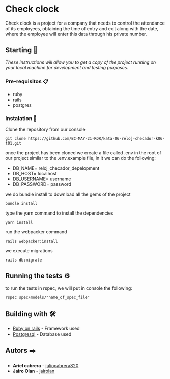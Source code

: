 # Check clock

Check clock is a project for a company that needs to control the attendance of its employees, obtaining the time of entry and exit along with the date, where the employee will enter this data through his private number. 

## Starting 🚀

_These instructions will allow you to get a copy of the project running on your local machine for development and testing purposes._

### Pre-requisitos 📋

- ruby
- rails
- postgres

### Instalation 🔧

Clone the repository from our console

```
git clone https://github.com/BC-MAY-21-ROR/kata-06-reloj-checador-k06-t01.git
```
once the project has been cloned we create a file called .env in the root of our project similar to the .env.example file, in it we can do the following:

- DB_NAME= reloj_checador_depelopment
- DB_HOST= localhost
- DB_USERNAME= username
- DB_PASSWORD= password

we do bundle install to download all the gems of the project

```
bundle install
```

type the yarn command to install the dependencies

```
yarn install
```

run the webpacker command

```
rails webpacker:install
```

we execute migrations

```
rails db:migrate
```

## Running the tests ⚙️

to run the tests in rspec, we will put in console the following:

```
rspec spec/models/"name_of_spec_file"
```

## Building with 🛠️

* [Ruby on rails](https://rubyonrails.org/) - Framework used
* [Postgresql](https://www.postgresql.org/) - Database used


## Autors ✒️

* **Ariel cabrera** - [juliocabrera820](https://github.com/juliocabrera820)
* **Jairo Olan** - [jairolan](https://github.com/jairolan)
